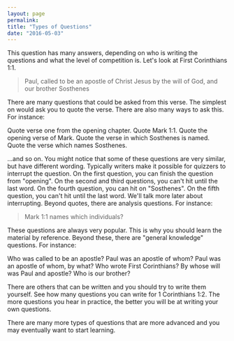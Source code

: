 ```yaml
---
layout: page
permalink: 
title: "Types of Questions"
date: "2016-05-03"
---
```


This question has many answers, depending on who is writing the questions and what the level of competition is. Let's look at First Corinthians 1:1.

> Paul, called to be an apostle of Christ Jesus by the will of God, and our brother Sosthenes

There are many questions that could be asked from this verse. The simplest on would ask you to quote the verse. There are also many ways to ask this. For instance:

Quote verse one from the opening chapter. Quote Mark 1:1. Quote the opening verse of Mark. Quote the verse in which Sosthenes is named. Quote the verse which names Sosthenes.

...and so on. You might notice that some of these questions are very similar, but have different wording. Typically writers make it possible for quizzers to interrupt the question. On the first question, you can finish the question from "opening". On the second and third questions, you can't hit until the last word. On the fourth question, you can hit on "Sosthenes". On the fifth question, you can't hit until the last word. We'll talk more later about interrupting. Beyond quotes, there are analysis questions. For instance:

> Mark 1:1 names which individuals?

These questions are always very popular. This is why you should learn the material by reference. Beyond these, there are "general knowledge" questions. For instance:

Who was called to be an apostle? Paul was an apostle of whom? Paul was an apostle of whom, by what? Who wrote First Corinthians? By whose will was Paul and apostle? Who is our brother?

There are others that can be written and you should try to write them yourself. See how many questions you can write for 1 Corinthians 1:2. The more questions you hear in practice, the better you will be at writing your own questions.

There are many more types of questions that are more advanced and you may eventually want to start learning.
